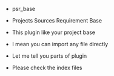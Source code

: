 * psr_base
* Projects Sources Requirement Base



* This plugin like your project base
* I mean you can import any file directly



* Let me tell you parts of plugin
* Please check the index files
